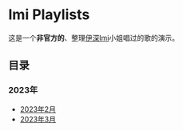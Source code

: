 # Imi Playlists

这是一个**非官方的**、整理[伊深Imi](https://space.bilibili.com/690608694)小姐唱过的歌的演示。  

## 目录
### 2023年
* [2023年2月](./2023/02.md)
* [2023年3月](./2023/03.md)
